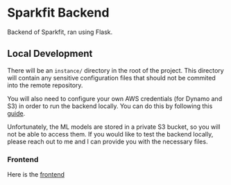 # Sparkfit Backend

Backend of Sparkfit, ran using Flask.

## Local Development

There will be an `instance/` directory in the root of the project. This directory will contain any sensitive configuration files that should not be commited into the remote repository.

You will also need to configure your own AWS credentials (for Dynamo and S3) in order to run the backend locally. You can do this by following this [guide](https://docs.aws.amazon.com/cli/latest/userguide/cli-chap-configure.html).

Unfortunately, the ML models are stored in a private S3 bucket, so you will not be able to access them. If you would like to test the backend locally, please reach out to me and I can provide you with the necessary files.

### Frontend

Here is the [frontend](https://github.com/apolyeti/sparkfit)
